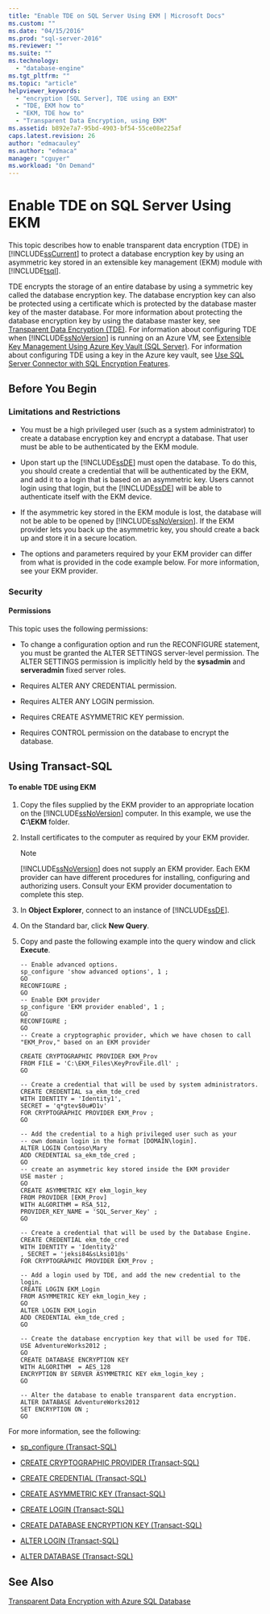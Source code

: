 ```yaml
---
title: "Enable TDE on SQL Server Using EKM | Microsoft Docs"
ms.custom: ""
ms.date: "04/15/2016"
ms.prod: "sql-server-2016"
ms.reviewer: ""
ms.suite: ""
ms.technology: 
  - "database-engine"
ms.tgt_pltfrm: ""
ms.topic: "article"
helpviewer_keywords: 
  - "encryption [SQL Server], TDE using an EKM"
  - "TDE, EKM how to"
  - "EKM, TDE how to"
  - "Transparent Data Encryption, using EKM"
ms.assetid: b892e7a7-95bd-4903-bf54-55ce08e225af
caps.latest.revision: 26
author: "edmacauley"
ms.author: "edmaca"
manager: "cguyer"
ms.workload: "On Demand"
---
```

# Enable TDE on SQL Server Using EKM
  This topic describes how to enable transparent data encryption (TDE) in [!INCLUDE[ssCurrent](../../../includes/sscurrent-md.md)] to protect a database encryption key by using an asymmetric key stored in an extensible key management (EKM) module with [!INCLUDE[tsql](../../../includes/tsql-md.md)].  
  
 TDE encrypts the storage of an entire database by using a symmetric key called the database encryption key. The database encryption key can also be protected using a certificate which is protected by the database master key of the master database. For more information about protecting the database encryption key by using the database master key, see [Transparent Data Encryption &#40;TDE&#41;](../../../relational-databases/security/encryption/transparent-data-encryption.md). For information about configuring TDE when [!INCLUDE[ssNoVersion](../../../includes/ssnoversion-md.md)] is running on an Azure VM, see [Extensible Key Management Using Azure Key Vault &#40;SQL Server&#41;](../../../relational-databases/security/encryption/extensible-key-management-using-azure-key-vault-sql-server.md). For information about configuring TDE using a key in the Azure key vault, see [Use SQL Server Connector with SQL Encryption Features](../../../relational-databases/security/encryption/use-sql-server-connector-with-sql-encryption-features.md). 

  
##  <a name="BeforeYouBegin"></a> Before You Begin  
  
###  <a name="Restrictions"></a> Limitations and Restrictions  
  
-   You must be a high privileged user (such as a system administrator) to create a database encryption key and encrypt a database. That user must be able to be authenticated by the EKM module.  
  
-   Upon start up the [!INCLUDE[ssDE](../../../includes/ssde-md.md)] must open the database. To do this, you should create a credential that will be authenticated by the EKM, and add it to a login that is based on an asymmetric key. Users cannot login using that login, but the [!INCLUDE[ssDE](../../../includes/ssde-md.md)] will be able to authenticate itself with the EKM device.  
  
-   If the asymmetric key stored in the EKM module is lost, the database will not be able to be opened by [!INCLUDE[ssNoVersion](../../../includes/ssnoversion-md.md)]. If the EKM provider lets you back up the asymmetric key, you should create a back up and store it in a secure location.  
  
-   The options and parameters required by your EKM provider can differ from what is provided in the code example below. For more information, see your EKM provider.  
  
###  <a name="Security"></a> Security  
  
####  <a name="Permissions"></a> Permissions  
 This topic uses the following permissions:  
  
-   To change a configuration option and run the RECONFIGURE statement, you must be granted the ALTER SETTINGS server-level permission. The ALTER SETTINGS permission is implicitly held by the **sysadmin** and **serveradmin** fixed server roles.  
  
-   Requires ALTER ANY CREDENTIAL permission.  
  
-   Requires ALTER ANY LOGIN permission.  
  
-   Requires CREATE ASYMMETRIC KEY permission.  
  
-   Requires CONTROL permission on the database to encrypt the database.  
  
##  <a name="TsqlProcedure"></a> Using Transact-SQL  
  
#### To enable TDE using EKM  
  
1.  Copy the files supplied by the EKM provider to an appropriate location on the [!INCLUDE[ssNoVersion](../../../includes/ssnoversion-md.md)] computer. In this example, we use the **C:\EKM** folder.  
  
2.  Install certificates to the computer as required by your EKM provider.  
  
    > [!NOTE]  
    >  [!INCLUDE[ssNoVersion](../../../includes/ssnoversion-md.md)] does not supply an EKM provider. Each EKM provider can have different procedures for installing, configuring and authorizing users.  Consult your EKM provider documentation to complete this step.  
  
3.  In **Object Explorer**, connect to an instance of [!INCLUDE[ssDE](../../../includes/ssde-md.md)].  
  
4.  On the Standard bar, click **New Query**.  
  
5.  Copy and paste the following example into the query window and click **Execute**.  
  
    ```  
    -- Enable advanced options.  
    sp_configure 'show advanced options', 1 ;  
    GO  
    RECONFIGURE ;  
    GO  
    -- Enable EKM provider  
    sp_configure 'EKM provider enabled', 1 ;  
    GO  
    RECONFIGURE ;  
    GO  
    -- Create a cryptographic provider, which we have chosen to call "EKM_Prov," based on an EKM provider  
  
    CREATE CRYPTOGRAPHIC PROVIDER EKM_Prov   
    FROM FILE = 'C:\EKM_Files\KeyProvFile.dll' ;  
    GO  
  
    -- Create a credential that will be used by system administrators.  
    CREATE CREDENTIAL sa_ekm_tde_cred   
    WITH IDENTITY = 'Identity1',   
    SECRET = 'q*gtev$0u#D1v'   
    FOR CRYPTOGRAPHIC PROVIDER EKM_Prov ;  
    GO  
  
    -- Add the credential to a high privileged user such as your   
    -- own domain login in the format [DOMAIN\login].  
    ALTER LOGIN Contoso\Mary  
    ADD CREDENTIAL sa_ekm_tde_cred ;  
    GO  
    -- create an asymmetric key stored inside the EKM provider  
    USE master ;  
    GO  
    CREATE ASYMMETRIC KEY ekm_login_key   
    FROM PROVIDER [EKM_Prov]  
    WITH ALGORITHM = RSA_512,  
    PROVIDER_KEY_NAME = 'SQL_Server_Key' ;  
    GO  
  
    -- Create a credential that will be used by the Database Engine.  
    CREATE CREDENTIAL ekm_tde_cred   
    WITH IDENTITY = 'Identity2'   
    , SECRET = 'jeksi84&sLksi01@s'   
    FOR CRYPTOGRAPHIC PROVIDER EKM_Prov ;  
  
    -- Add a login used by TDE, and add the new credential to the login.  
    CREATE LOGIN EKM_Login   
    FROM ASYMMETRIC KEY ekm_login_key ;  
    GO  
    ALTER LOGIN EKM_Login   
    ADD CREDENTIAL ekm_tde_cred ;  
    GO  
  
    -- Create the database encryption key that will be used for TDE.  
    USE AdventureWorks2012 ;  
    GO  
    CREATE DATABASE ENCRYPTION KEY  
    WITH ALGORITHM  = AES_128  
    ENCRYPTION BY SERVER ASYMMETRIC KEY ekm_login_key ;  
    GO  
  
    -- Alter the database to enable transparent data encryption.  
    ALTER DATABASE AdventureWorks2012   
    SET ENCRYPTION ON ;  
    GO  
    ```  
  
 For more information, see the following:  
  
-   [sp_configure &#40;Transact-SQL&#41;](../../../relational-databases/system-stored-procedures/sp-configure-transact-sql.md)  
  
-   [CREATE CRYPTOGRAPHIC PROVIDER &#40;Transact-SQL&#41;](../../../t-sql/statements/create-cryptographic-provider-transact-sql.md)  
  
-   [CREATE CREDENTIAL &#40;Transact-SQL&#41;](../../../t-sql/statements/create-credential-transact-sql.md)  
  
-   [CREATE ASYMMETRIC KEY &#40;Transact-SQL&#41;](../../../t-sql/statements/create-asymmetric-key-transact-sql.md)  
  
-   [CREATE LOGIN &#40;Transact-SQL&#41;](../../../t-sql/statements/create-login-transact-sql.md)  
  
-   [CREATE DATABASE ENCRYPTION KEY &#40;Transact-SQL&#41;](../../../t-sql/statements/create-database-encryption-key-transact-sql.md)  
  
-   [ALTER LOGIN &#40;Transact-SQL&#41;](../../../t-sql/statements/alter-login-transact-sql.md)  
  
-   [ALTER DATABASE &#40;Transact-SQL&#41;](../../../t-sql/statements/alter-database-transact-sql.md)  
  
## See Also  
 [Transparent Data Encryption with Azure SQL Database](../../../relational-databases/security/encryption/transparent-data-encryption-azure-sql.md)  
  
  
